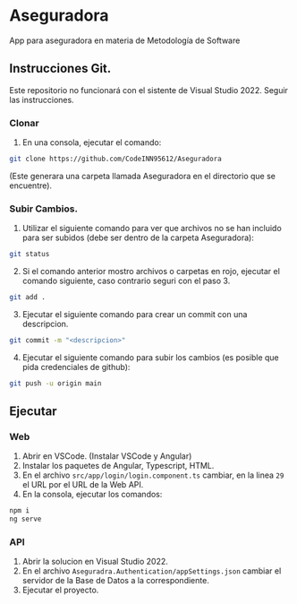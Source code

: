 # Aseguradora
App para aseguradora en materia de Metodología de Software
  
## Instrucciones Git.
Este repositorio no funcionará con el sistente de Visual Studio 2022. Seguir las instrucciones.  

### Clonar
1. En una consola, ejecutar el comando:
```bash
git clone https://github.com/CodeINN95612/Aseguradora
```
(Este generara una carpeta llamada Aseguradora en el directorio que se encuentre).

### Subir Cambios.
1. Utilizar el siguiente comando para ver que archivos no se han incluido para ser subidos (debe ser dentro de la carpeta Aseguradora):
```bash
git status
```
2. Si el comando anterior mostro archivos o carpetas en rojo, ejecutar el comando siguiente, caso contrario seguri con el paso 3.
```bash
git add .
```
3. Ejecutar el siguiente comando para crear un commit con una descripcion.
```bash
git commit -m "<descripcion>"
```
4. Ejecutar el siguiente comando para subir los cambios (es posible que pida credenciales de github):
```bash
git push -u origin main
```

## Ejecutar
### Web
1. Abrir en VSCode. (Instalar VSCode y Angular)
2. Instalar los paquetes de Angular, Typescript, HTML.
3. En el archivo `src/app/login/login.component.ts` cambiar, en la linea `29` el URL por el URL de la Web API.
4. En la consola, ejecutar los comandos: 
```bash
npm i
ng serve
```

### API
1. Abrir la solucion en Visual Studio 2022.
2. En el archivo `Aseguradra.Authentication/appSettings.json` cambiar el servidor de la Base de Datos a la correspondiente.
3. Ejecutar el proyecto.
